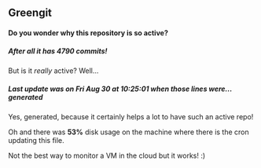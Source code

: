 ## Greengit

#### Do you wonder why this repository is so active?

##### After all it has 4790 commits!

But is it *really* active? Well...

##### Last update was on Fri Aug 30 at 10:25:01 when those lines were... generated

Yes, generated, because it certainly helps a lot to have such an active repo!

Oh and there was **53%** disk usage on the machine
where there is the cron updating this file.

Not the best way to monitor a VM in the cloud but it works! :)
